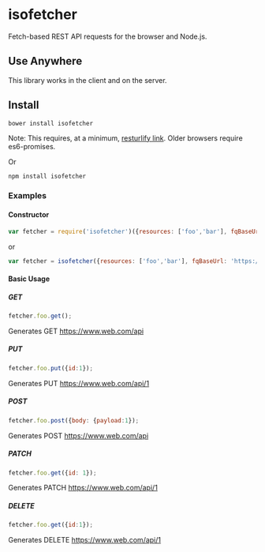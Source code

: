 # isofetcher
Fetch-based REST API requests for the browser and Node.js. 

## Use Anywhere
This library works in the client and on the server.  

## Install
````
bower install isofetcher
````
Note: This requires, at a minimum, [resturlify link](https://github.com/ZeroMcMuffin/resturlify). Older browsers require es6-promises.

Or

````
npm install isofetcher
````

### Examples
#### Constructor
```javascript
var fetcher = require('isofetcher')({resources: ['foo','bar'], fqBaseUrl: 'https://www.web.com/api'});
```
or
```javascript
var fetcher = isofetcher({resources: ['foo','bar'], fqBaseUrl: 'https://www.web.com/api'});
```

#### Basic Usage
##### GET
```javascript
fetcher.foo.get();
```
Generates GET https://www.web.com/api

##### PUT
```javascript
fetcher.foo.put({id:1});
```
Generates PUT https://www.web.com/api/1

##### POST
```javascript
fetcher.foo.post({body: {payload:1});
```
Generates POST https://www.web.com/api

##### PATCH
```javascript
fetcher.foo.get({id: 1});
```
Generates PATCH https://www.web.com/api/1

##### DELETE
```javascript
fetcher.foo.get({id:1});
```
Generates DELETE https://www.web.com/api/1

